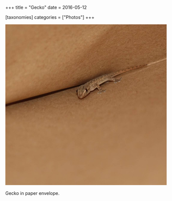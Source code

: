 +++
title = "Gecko"
date = 2016-05-12

[taxonomies]
categories = ["Photos"]
+++

![Gecko](gecko.jpeg)

Gecko in paper envelope.
